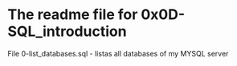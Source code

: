 # The readme file for 0x0D-SQL_introduction

File 0-list_databases.sql - listas all databases of my MYSQL server